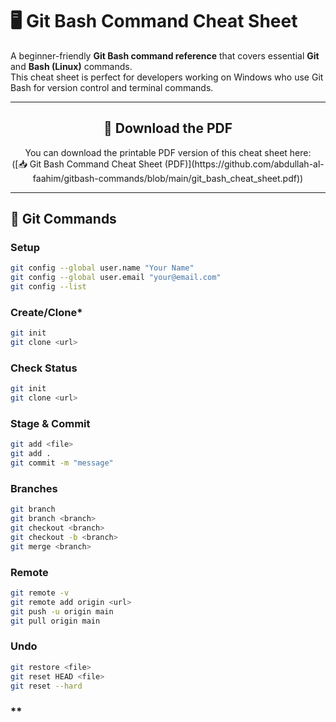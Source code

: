 # 🖥️ Git Bash Command Cheat Sheet

A beginner-friendly **Git Bash command reference** that covers essential **Git** and **Bash (Linux)** commands.  
This cheat sheet is perfect for developers working on Windows who use Git Bash for version control and terminal commands.

---

<div align="center">
	<h2 align="center">📄 Download the PDF</h2>
	<p align="center">
    	You can download the printable PDF version of this cheat sheet here:  <br>
([📥 Git Bash Command Cheat Sheet (PDF)](https://github.com/abdullah-al-faahim/gitbash-commands/blob/main/git_bash_cheat_sheet.pdf))
  	</p>
</div>


---

## 📌 Git Commands

### **Setup**
```bash
git config --global user.name "Your Name"
git config --global user.email "your@email.com"
git config --list
```

### **Create/Clone***
```bash
git init
git clone <url>
```

### **Check Status**
```bash
git init
git clone <url>
```

### **Stage & Commit**
```bash
git add <file>
git add .
git commit -m "message"
```

### **Branches**
```bash
git branch
git branch <branch>
git checkout <branch>
git checkout -b <branch>
git merge <branch>
```

### **Remote**
```bash
git remote -v
git remote add origin <url>
git push -u origin main
git pull origin main
```

### **Undo**
```bash
git restore <file>
git reset HEAD <file>
git reset --hard
```

### **
